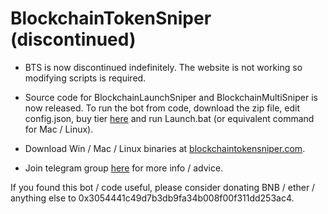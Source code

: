 <h1>BlockchainTokenSniper (discontinued)</h1>

* BTS is now discontinued indefinitely. The website is not working so modifying scripts is required.

* Source code for BlockchainLaunchSniper and BlockchainMultiSniper is now released.
To run the bot from code, download the zip file, edit config.json, buy tier <a href="blockchaintokensniper.com/buy">here</a> and run Launch.bat (or equivalent command for Mac / Linux).

* Download Win / Mac / Linux binaries at <a href="https://blockchaintokensniper.com">blockchaintokensniper.com</a>.

* Join telegram group <a href="https://t.me/blockchaintokensniper">here</a> for more info / advice.

If you found this bot / code useful, please consider donating BNB / ether / anything else to 0x3054441c49d7b3db9fa34b008f00f311dd253ac4.



